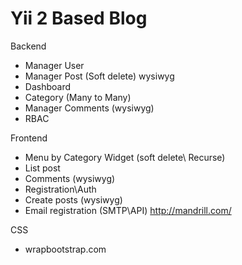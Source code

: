 Yii 2 Based Blog
===============================

Backend
	
-	Manager User		
-	Manager Post	(Soft delete) 	wysiwyg
-	Dashboard		
-	Category	(Many to Many)	
-	Manager Comments		(wysiwyg)
-	RBAC		

Frontend
							
				
-	Menu by Category	 Widget	 (soft delete\ Recurse)
-	List post		
-	Comments	(wysiwyg)	
-	Registration\Auth		
-	Create posts	 (wysiwyg)	
-	Email registration	(SMTP\API)	http://mandrill.com/


CSS
			
-	wrapbootstrap.com		